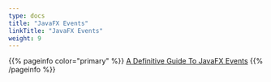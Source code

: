 ```yaml
---
type: docs
title: "JavaFX Events"
linkTitle: "JavaFX Events"
weight: 9
---
```


{{% pageinfo color="primary" %}}
[A Definitive Guide To JavaFX Events](https://edencoding.com/javafx-events/)
{{% /pageinfo %}}

